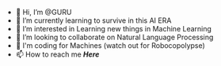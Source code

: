 - 👋 Hi, I’m @GURU
- 🌱 I’m currently learning to survive in this AI ERA
- 👀 I’m interested in Learning new things in Machine Learning
- 💞️ I’m looking to collaborate on Natural Language Processing
- 💞️ I'm coding for Machines (watch out for Robocopolypse) 
- 📫 How to reach me ***Here***

<!---
This is a ✨ special ✨ repository because its `README.md` (this file) appears on your GitHub profile.
You can click the Preview link to take a look at your changes.
--->
